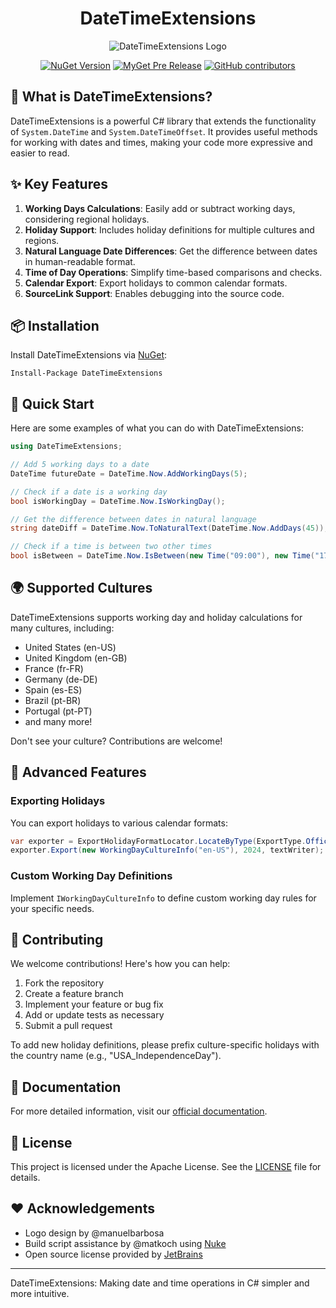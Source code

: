 <div align="center">

# DateTimeExtensions

![DateTimeExtensions Logo](https://github.com/joaomatossilva/DateTimeExtensions/raw/master/assets/datetimeextensions-200-logo.png)

[![NuGet Version](http://img.shields.io/nuget/v/DateTimeExtensions.svg?style=flat)](https://www.nuget.org/packages/DateTimeExtensions/) 
[![MyGet Pre Release](https://img.shields.io/myget/datetimeextensions/vpre/DateTimeExtensions.svg)](https://www.myget.org/feed/datetimeextensions/package/nuget/DateTimeExtensions)
[![GitHub contributors](https://img.shields.io/github/contributors/joaomatossilva/datetimeextensions.svg)](https://github.com/joaomatossilva/DateTimeExtensions)

</div>

## 📅 What is DateTimeExtensions?

DateTimeExtensions is a powerful C# library that extends the functionality of `System.DateTime` and `System.DateTimeOffset`. It provides useful methods for working with dates and times, making your code more expressive and easier to read.

## ✨ Key Features

1. **Working Days Calculations**: Easily add or subtract working days, considering regional holidays.
2. **Holiday Support**: Includes holiday definitions for multiple cultures and regions.
3. **Natural Language Date Differences**: Get the difference between dates in human-readable format.
4. **Time of Day Operations**: Simplify time-based comparisons and checks.
5. **Calendar Export**: Export holidays to common calendar formats.
6. **SourceLink Support**: Enables debugging into the source code.

## 📦 Installation

Install DateTimeExtensions via [NuGet](https://learn.microsoft.com/en-us/nuget/reference/nuget-exe-cli-reference?tabs=windows):

```
Install-Package DateTimeExtensions
```

## 🚀 Quick Start

Here are some examples of what you can do with DateTimeExtensions:

``` csharp
using DateTimeExtensions;

// Add 5 working days to a date
DateTime futureDate = DateTime.Now.AddWorkingDays(5);

// Check if a date is a working day
bool isWorkingDay = DateTime.Now.IsWorkingDay();

// Get the difference between dates in natural language
string dateDiff = DateTime.Now.ToNaturalText(DateTime.Now.AddDays(45));

// Check if a time is between two other times
bool isBetween = DateTime.Now.IsBetween(new Time("09:00"), new Time("17:00"));
```

## 🌍 Supported Cultures

DateTimeExtensions supports working day and holiday calculations for many cultures, including:

- United States (en-US)
- United Kingdom (en-GB)
- France (fr-FR)
- Germany (de-DE)
- Spain (es-ES)
- Brazil (pt-BR)
- Portugal (pt-PT)
- and many more!

Don't see your culture? Contributions are welcome!

## 🔧 Advanced Features

### Exporting Holidays

You can export holidays to various calendar formats:

``` csharp
var exporter = ExportHolidayFormatLocator.LocateByType(ExportType.OfficeHolidays);
exporter.Export(new WorkingDayCultureInfo("en-US"), 2024, textWriter);
```

### Custom Working Day Definitions

Implement `IWorkingDayCultureInfo` to define custom working day rules for your specific needs.

## 🤝 Contributing

We welcome contributions! Here's how you can help:

1. Fork the repository
2. Create a feature branch
3. Implement your feature or bug fix
4. Add or update tests as necessary
5. Submit a pull request

To add new holiday definitions, please prefix culture-specific holidays with the country name (e.g., "USA_IndependenceDay").

## 📖 Documentation

For more detailed information, visit our [official documentation](http://www.kspace.pt/DateTimeExtensions/).

## 📃 License

This project is licensed under the Apache License. See the [LICENSE](LICENSE.md) file for details.

## ❤️ Acknowledgements

- Logo design by @manuelbarbosa
- Build script assistance by @matkoch using [Nuke](http://www.nuke.build/)
- Open source license provided by [JetBrains](https://www.jetbrains.com/)

---

DateTimeExtensions: Making date and time operations in C# simpler and more intuitive.
